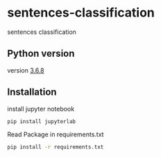 # sentences-classification
sentences classification

## Python version
version [3.6.8](https://www.python.org/downloads/release/python-368/)
## Installation
install jupyter notebook
```bash
pip install jupyterlab
```

Read Package in requirements.txt

```bash
pip install -r requirements.txt
```
